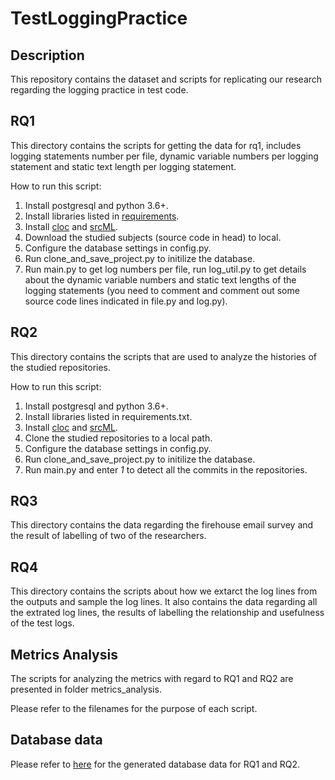 # TestLoggingPractice
## Description
This repository contains the dataset and scripts for replicating our research regarding the logging practice in test code.

## RQ1

This directory contains the scripts for getting the data for rq1, includes logging statements number per file, dynamic variable numbers per logging statement and static text length per logging statement. 

How to run this script:

1. Install postgresql and python 3.6+.
2. Install libraries listed in [requirements](https://github.com/senseconcordia/TestLoggingPractice/blob/main/RQ2/mstracker/requirements.txt).
3. Install [cloc](https://github.com/AlDanial/cloc) and [srcML](https://www.srcml.org/).
4. Download the studied subjects (source code in head) to local.
5. Configure the database settings in config.py.
6. Run clone_and_save_project.py to initilize the database.
7. Run main.py to get log numbers per file, run log_util.py to get details about the dynamic variable numbers and static text lengths of the logging statements (you need to comment and comment out some source code lines indicated in file.py and log.py).

## RQ2

This directory contains the scripts that are used to analyze the histories of the studied repositories.

How to run this script:

1. Install postgresql and python 3.6+.
2. Install libraries listed in requirements.txt.
3. Install [cloc](https://github.com/AlDanial/cloc) and [srcML](https://www.srcml.org/).
4. Clone the studied repositories to a local path.
5. Configure the database settings in config.py.
6. Run clone_and_save_project.py to initilize the database.
7. Run main.py and enter *1* to detect all the commits in the repositories.

## RQ3

This directory contains the data regarding the firehouse email survey and the result of labelling of two of the researchers.

## RQ4

This directory contains the scripts about how we extarct the log lines from the outputs and sample the log lines. It also contains the data regarding all the extrated log lines, the results of labelling the relationship and usefulness of the test logs.

## Metrics Analysis

The scripts for analyzing the metrics with regard to RQ1 and RQ2 are presented in folder metrics_analysis.

Please refer to the filenames for the purpose of each script.

## Database data

Please refer to [here](https://drive.google.com/drive/folders/1hmMKE_k5f9nAv70ToqTPjx30TcwcBOAF?usp=sharing) for the generated database data for RQ1 and RQ2.
